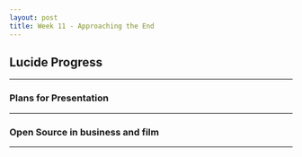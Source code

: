 ```yaml
---
layout: post
title: Week 11 - Approaching the End
---
```


## Lucide Progress
------

<!--more-->


### Plans for Presentation
------

### Open Source in business and film
------